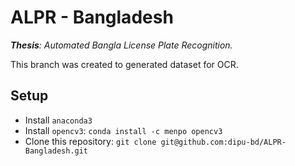 # ALPR - Bangladesh

***Thesis**: Automated Bangla License Plate Recognition.*

This branch was created to generated dataset for OCR. 

## Setup 
- Install `anaconda3`
- Install `opencv3`: `conda install -c menpo opencv3` 
- Clone this repository: `git clone git@github.com:dipu-bd/ALPR-Bangladesh.git`

